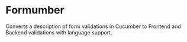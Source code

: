 # Formumber
Converts a description of form validations in Cucumber to Frontend and Backend validations with language support.
